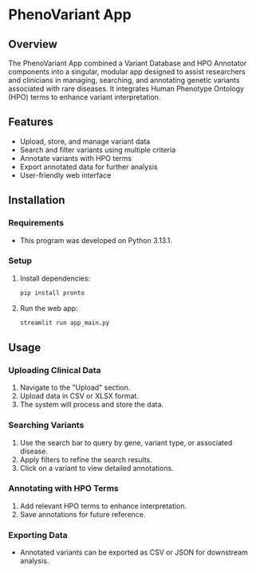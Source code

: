 # PhenoVariant App

## Overview
The PhenoVariant App combined a Variant Database and HPO Annotator components into a singular, modular app designed to assist researchers and clinicians in managing, searching, and annotating genetic variants associated with rare diseases. It integrates Human Phenotype Ontology (HPO) terms to enhance variant interpretation.

## Features
- Upload, store, and manage variant data
- Search and filter variants using multiple criteria
- Annotate variants with HPO terms
- Export annotated data for further analysis
- User-friendly web interface

## Installation
### Requirements
- This program was developed on Python 3.13.1.

### Setup
1. Install dependencies:
   ```bash
   pip install pronto
   ```
2. Run the web app:
   ```bash
   streamlit run app_main.py
   ```
   
## Usage
### Uploading Clinical Data
1. Navigate to the "Upload" section.
2. Upload data in CSV or XLSX format.
3. The system will process and store the data.

### Searching Variants
1. Use the search bar to query by gene, variant type, or associated disease.
2. Apply filters to refine the search results.
3. Click on a variant to view detailed annotations.

### Annotating with HPO Terms
1. Add relevant HPO terms to enhance interpretation.
2. Save annotations for future reference.

### Exporting Data
- Annotated variants can be exported as CSV or JSON for downstream analysis.


